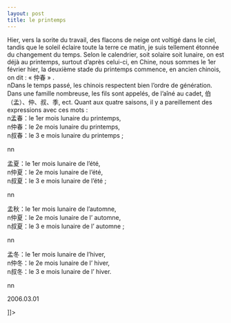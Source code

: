 ```yaml
---
layout: post
title: le printemps
---
```


<p>Hier, vers la sorite du travail, des flacons de neige ont voltigé dans le ciel, tandis que le soleil éclaire toute la terre ce matin, je suis tellement étonnée du changement du temps. Selon le calendrier, soit solaire soit lunaire, on est déjà au printemps, surtout d’après celui-ci, en Chine, nous sommes le 1er février hier, la deuxième stade du printemps commence, en ancien chinois, on dit : «  仲春 » .<br />nDans le temps passé, les chinois respectent bien l’ordre de génération. Dans une famille nombreuse, les fils sont appelés, de l’aîné au cadet, 伯（孟）、仲、叔、季, ect. Quant aux quatre saisons, il y a pareillement des expressions avec ces mots :<br />n孟春：le 1er mois lunaire du printemps, <br />n仲春：le 2e mois lunaire du printemps,<br />n叔春：le 3 e mois lunaire du printemps ;</p>
<p>nn
<p>孟夏：le 1er mois lunaire de l’été, <br />n仲夏：le 2e mois lunaire de l’été,<br />n叔夏：le 3 e mois lunaire de l’été ;</p>
<p>nn
<p>孟秋：le 1er mois lunaire de l’automne, <br />n仲夏：le 2e mois lunaire de l’ automne,<br />n叔夏：le 3 e mois lunaire de l’ automne ;</p>
<p>nn
<p>孟冬：le 1er mois lunaire de l’hiver, <br />n仲冬：le 2e mois lunaire de l’ hiver,<br />n叔冬：le 3 e mois lunaire de l’ hiver.</p>
<p>nn
<p>2006.03.01</p>
<p> ]]&gt;
</p>
